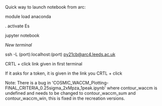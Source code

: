 Quick way to launch notebook from arc:

module load anaconda

. activate Es

jupyter notebook

*New terminal*

ssh -L (port):localhost:(port) py21cb@arc4.leeds.ac.uk

CRTL + click link given in first terminal

If it asks for a token, it is given in the link you CRTL + click

Note: There is a bug in 'COSMIC_WACCM_Plotting-FINAL_CRITERIA_0.25sigma_2xMpza_1peak.ipynb' where contour_waccm is undefined and needs to be changed to contour_waccm_sum and contour_waccm_win, this is fixed in the recreation versions.
